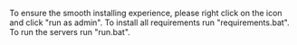 To ensure the smooth installing experience, please right click on the icon and click "run as admin".
To install all requirements run "requirements.bat".
To run the servers run "run.bat".
